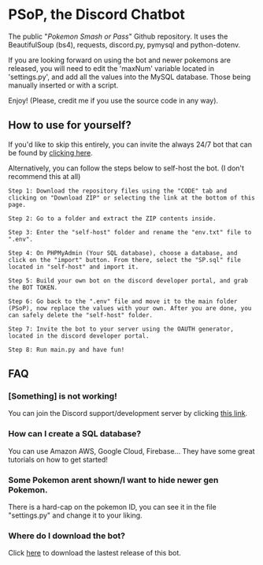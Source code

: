 # PSoP, the Discord Chatbot
The public "*Pokemon Smash or Pass*" Github repository. It uses the BeautifulSoup (bs4), requests, discord.py, pymysql and python-dotenv. 

If you are looking forward on using the bot and newer pokemons are released, you will need to edit the 'maxNum' variable located in 'settings.py', and add all the values into the MySQL database. Those being manually inserted or with a script.

Enjoy! (Please, credit me if you use the source code in any way).

## How to use for yourself?
If you'd like to skip this entirely, you can invite the always 24/7 bot that can be found by [clicking here](https://top.gg/bot/942443498915909683). 

Alternatively, you can follow the steps below to self-host the bot. (I don't recommend this at all)
```
Step 1: Download the repository files using the "CODE" tab and clicking on "Download ZIP" or selecting the link at the bottom of this page.

Step 2: Go to a folder and extract the ZIP contents inside.

Step 3: Enter the "self-host" folder and rename the "env.txt" file to ".env".

Step 4: On PHPMyAdmin (Your SQL database), choose a database, and click on the "import" button. From there, select the "SP.sql" file located in "self-host" and import it.

Step 5: Build your own bot on the discord developer portal, and grab the BOT TOKEN.

Step 6: Go back to the ".env" file and move it to the main folder (PSoP), now replace the values with your own. After you are done, you can safely delete the "self-host" folder.

Step 7: Invite the bot to your server using the OAUTH generator, located in the discord developer portal.

Step 8: Run main.py and have fun!
```

## FAQ
### [Something] is not working!
You can join the Discord support/development server by clicking [this link](https://discord.com/invite/Az7skvA2mf).

### How can I create a SQL database?
You can use Amazon AWS, Google Cloud, Firebase... They have some great tutorials on how to get started!

### Some Pokemon arent shown/I want to hide newer gen Pokemon.
There is a hard-cap on the pokemon ID, you can see it in the file "settings.py" and change it to your liking.

### Where do I download the bot?
Click [here](https://github.com/xUnderGame/PSoP/releases/tag/v4.0.0) to download the lastest release of this bot.
